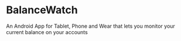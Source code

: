 BalanceWatch
============

An Android App for Tablet, Phone and Wear that lets you monitor your current balance on your accounts
